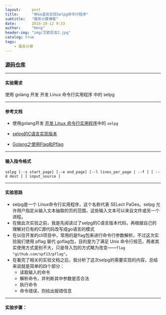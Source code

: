 ```yaml
---
layout:     post
title:      "用Go语言实现Selpg命令行程序"
subtitle:   "服务计算博客"
date:       2018-10-12 9:33
author:     "Heng"
header-img: "img/艾欧尼亚2.jpg"
catalog: true
tags:
    - 服务计算
---
```


### [源码仓库](https://github.com/ClearLoveH/Go/tree/master/Golang-selpg)

---
#### 实验需求 

使用 golang 开发 开发 Linux 命令行实用程序 中的 selpg

---
#### 参考文档

- 使用golang开发 [开发 Linux 命令行实用程序](https://www.ibm.com/developerworks/cn/linux/shell/clutil/index.html)中的 `selpg`

- [selpg的C语言实现版本](https://www.ibm.com/developerworks/cn/linux/shell/clutil/selpg.c)

- [Golang之使用Flag和Pflag](https://o-my-chenjian.com/2017/09/20/Using-Flag-And-Pflag-With-Golang/)

---

#### 输入指令格式
`selpg [--s start_page] [--e end_page] [--l lines_per_page | --f ] [ --d dest ] [ input_source ]`

---

#### 实验思路
-  selpg是一个 Linux命令行实用程序，这个名称代表 SELect PaGes。selpg 允许用户指定从输入文本抽取的页的范围，这些输入文本可以来自文件或另一个进程。
- 在做此次实验之前，我是先阅读过了selpg的C语言版本代码，再根据自己的理解对已有的C源代码改写成go语言的模式
- 在以往开发的cli项目中，常用的是flag包来进行命令行参数解析，不过这次实验我们使用 pflag 替代 goflag包，目的是为了满足 Unix 命令行规范，两者其实使用方式差别不大，只是导入包的方式略为改变——`flag "github.com/spf13/pflag"`。
- 在看完了相关的实验文档之后，我分析了这次selpg的需要实现的内容，总结来说就是简单的四个部分：
    - 读取输入的命令
    - 解析命令，并判断其中参数是否合法
    - 执行命令
    - 命令错误，则给出报错信息
---

#### 实验步骤：

